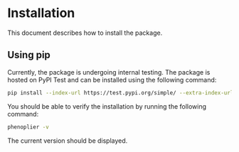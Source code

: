 # Installation
This document describes how to install the package.

## Using pip
Currently, the package is undergoing internal testing. The package is hosted on PyPI Test and can be installed using the following command:

```bash
pip install --index-url https://test.pypi.org/simple/ --extra-index-url https://pypi.org/simple phenoplier
```

You should be able to verify the installation by running the following command:

```bash
phenoplier -v
```

The current version should be displayed.
